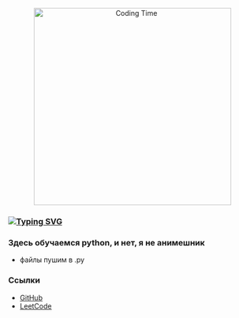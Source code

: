 <p align="center">
  <img src="https://media1.giphy.com/media/v1.Y2lkPTc5MGI3NjExNHh2amZpd3EwbTUzZXptcnNkNzRzemRsZHl3dmZ6ZDd4c3Jmd2VybyZlcD12MV9pbnRlcm5hbF9naWZfYnlfaWQmY3Q9Zw/5ZjcaQbIzDXsk/giphy.gif" width="400" alt="Coding Time"/>
</p>


### [![Typing SVG](https://readme-typing-svg.demolab.com?font=Fira+Code&pause=1000&color=D7C1F7&width=435&lines=%D0%A7%D1%82%D0%BE+%D1%83+%D0%B2%D0%B0%D1%81+%D1%82%D1%83%D1%82+%D0%BF%D1%80%D0%BE%D0%B8%D1%81%D1%85%D0%BE%D0%B4%D0%B8%D1%82%3F)](https://git.io/typing-svg)

### Здесь обучаемся python, и нет, я не анимешник

- файлы пушим в .py

### Ссылки

- [GitHub](https://github.com/KamilMinibaev)
- [LeetCode](https://leetcode.com/u/kamil_minibaev/)
